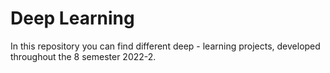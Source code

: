 # Deep Learning

In this repository you can find different deep - learning projects, developed throughout the 8 semester 2022-2.
